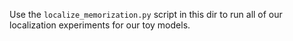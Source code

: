 Use the `localize_memorization.py` script in this dir to run all of our localization experiments for our toy models.


